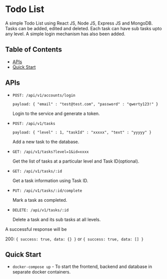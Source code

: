 # Todo List

A simple Todo List using React JS, Node JS, Express JS and MongoDB. Tasks can be added, edited and deleted. Each task can have sub tasks upto any level. A simple login mechanism has also been added.


## Table of Contents

- [APIs](#apis)
- [Quick Start](#quick-start)


## APIs
  
- `POST: /api/v1/accounts/login`

  `payload:
{
  "email" : "test@test.com",
  "password" : "qwerty123!"
}`

  Login to the service and generate a token.
  
- `POST: /api/v1/tasks`

  `payload:
{
  "level" : 1,
  "taskId" : "xxxxx",
  "text" : "yyyyy"
}`

  Add a new task to the database.

- `GET: /api/v1/tasks?level=1&id=xxxx`

  Get the list of tasks at a particular level and Task ID(optional).
  
- `GET: /api/v1/tasks/:id`

  Get a task information using Task ID.

- `PUT: /api/v1/tasks/:id/complete`

  Mark a task as completed.
  
- `DELETE: /api/v1/tasks/:id`

  Delete a task and its sub tasks at all levels.

A successful response will be

200: `{ success: true, data: {} }` or `{ success: true, data: [] }`


## Quick Start

- `docker-compose up` - To start the frontend, backend and database in separate docker containers. 


